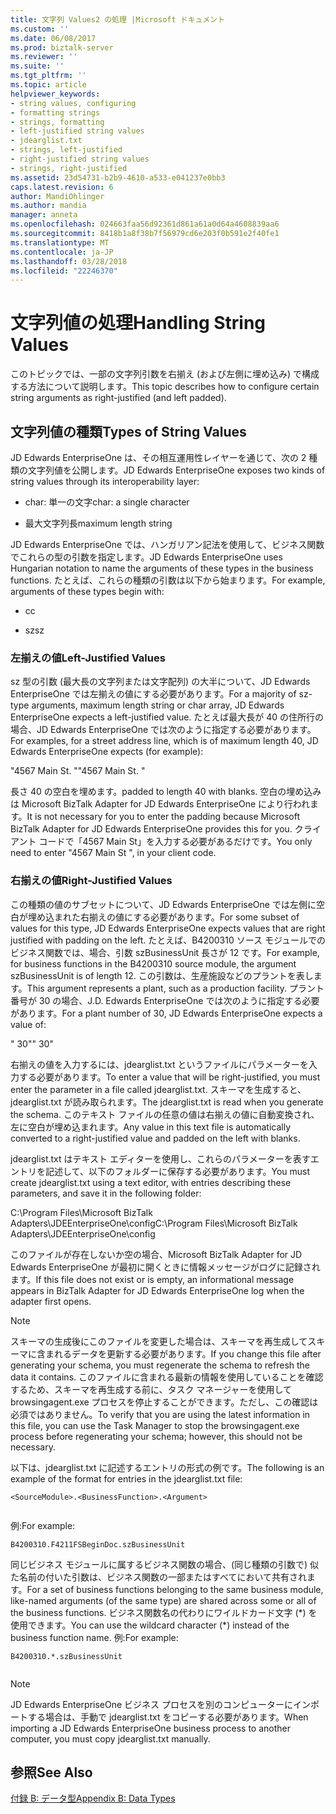 ```yaml
---
title: 文字列 Values2 の処理 |Microsoft ドキュメント
ms.custom: ''
ms.date: 06/08/2017
ms.prod: biztalk-server
ms.reviewer: ''
ms.suite: ''
ms.tgt_pltfrm: ''
ms.topic: article
helpviewer_keywords:
- string values, configuring
- formatting strings
- strings, formatting
- left-justified string values
- jdearglist.txt
- strings, left-justified
- right-justified string values
- strings, right-justified
ms.assetid: 23d54731-b2b9-4610-a533-e041237e0bb3
caps.latest.revision: 6
author: MandiOhlinger
ms.author: mandia
manager: anneta
ms.openlocfilehash: 024663faa56d92361d861a61a0d64a4608839aa6
ms.sourcegitcommit: 8418b1a8f38b7f56979cd6e203f0b591e2f40fe1
ms.translationtype: MT
ms.contentlocale: ja-JP
ms.lasthandoff: 03/28/2018
ms.locfileid: "22246370"
---
```

# <a name="handling-string-values"></a><span data-ttu-id="b034e-102">文字列値の処理</span><span class="sxs-lookup"><span data-stu-id="b034e-102">Handling String Values</span></span>
<span data-ttu-id="b034e-103">このトピックでは、一部の文字列引数を右揃え (および左側に埋め込み) で構成する方法について説明します。</span><span class="sxs-lookup"><span data-stu-id="b034e-103">This topic describes how to configure certain string arguments as right-justified (and left padded).</span></span>  
  
## <a name="types-of-string-values"></a><span data-ttu-id="b034e-104">文字列値の種類</span><span class="sxs-lookup"><span data-stu-id="b034e-104">Types of String Values</span></span>  
 <span data-ttu-id="b034e-105">JD Edwards EnterpriseOne は、その相互運用性レイヤーを通じて、次の 2 種類の文字列値を公開します。</span><span class="sxs-lookup"><span data-stu-id="b034e-105">JD Edwards EnterpriseOne exposes two kinds of string values through its interoperability layer:</span></span>  
  
-   <span data-ttu-id="b034e-106">char: 単一の文字</span><span class="sxs-lookup"><span data-stu-id="b034e-106">char: a single character</span></span>  
  
-   <span data-ttu-id="b034e-107">最大文字列長</span><span class="sxs-lookup"><span data-stu-id="b034e-107">maximum length string</span></span>  
  
 <span data-ttu-id="b034e-108">JD Edwards EnterpriseOne では、ハンガリアン記法を使用して、ビジネス関数でこれらの型の引数を指定します。</span><span class="sxs-lookup"><span data-stu-id="b034e-108">JD Edwards EnterpriseOne uses Hungarian notation to name the arguments of these types in the business functions.</span></span> <span data-ttu-id="b034e-109">たとえば、これらの種類の引数は以下から始まります。</span><span class="sxs-lookup"><span data-stu-id="b034e-109">For example, arguments of these types begin with:</span></span>  
  
-   <span data-ttu-id="b034e-110">c</span><span class="sxs-lookup"><span data-stu-id="b034e-110">c</span></span>  
  
-   <span data-ttu-id="b034e-111">sz</span><span class="sxs-lookup"><span data-stu-id="b034e-111">sz</span></span>  
  
### <a name="left-justified-values"></a><span data-ttu-id="b034e-112">左揃えの値</span><span class="sxs-lookup"><span data-stu-id="b034e-112">Left-Justified Values</span></span>  
 <span data-ttu-id="b034e-113">sz 型の引数 (最大長の文字列または文字配列) の大半について、JD Edwards EnterpriseOne では左揃えの値にする必要があります。</span><span class="sxs-lookup"><span data-stu-id="b034e-113">For a majority of sz-type arguments, maximum length string or char array, JD Edwards EnterpriseOne expects a left-justified value.</span></span> <span data-ttu-id="b034e-114">たとえば最大長が 40 の住所行の場合、JD Edwards EnterpriseOne では次のように指定する必要があります。</span><span class="sxs-lookup"><span data-stu-id="b034e-114">For examples, for a street address line, which is of maximum length 40, JD Edwards EnterpriseOne expects (for example):</span></span>  
  
 <span data-ttu-id="b034e-115">"4567 Main St.    "</span><span class="sxs-lookup"><span data-stu-id="b034e-115">"4567 Main St.    "</span></span>  
  
 <span data-ttu-id="b034e-116">長さ 40 の空白を埋めます。</span><span class="sxs-lookup"><span data-stu-id="b034e-116">padded to length 40 with blanks.</span></span> <span data-ttu-id="b034e-117">空白の埋め込みは Microsoft BizTalk Adapter for JD Edwards EnterpriseOne により行われます。</span><span class="sxs-lookup"><span data-stu-id="b034e-117">It is not necessary for you to enter the padding because Microsoft BizTalk Adapter for JD Edwards EnterpriseOne provides this for you.</span></span> <span data-ttu-id="b034e-118">クライアント コードで「4567 Main St」を入力する必要があるだけです。</span><span class="sxs-lookup"><span data-stu-id="b034e-118">You only need to enter "4567 Main St ", in your client code.</span></span>  
  
### <a name="right-justified-values"></a><span data-ttu-id="b034e-119">右揃えの値</span><span class="sxs-lookup"><span data-stu-id="b034e-119">Right-Justified Values</span></span>  
 <span data-ttu-id="b034e-120">この種類の値のサブセットについて、JD Edwards EnterpriseOne では左側に空白が埋め込まれた右揃えの値にする必要があります。</span><span class="sxs-lookup"><span data-stu-id="b034e-120">For some subset of values for this type, JD Edwards EnterpriseOne expects values that are right justified with padding on the left.</span></span> <span data-ttu-id="b034e-121">たとえば、B4200310 ソース モジュールでのビジネス関数では、場合、引数 szBusinessUnit 長さが 12 です。</span><span class="sxs-lookup"><span data-stu-id="b034e-121">For example, for business functions in the B4200310 source module, the argument szBusinessUnit is of length 12.</span></span> <span data-ttu-id="b034e-122">この引数は、生産施設などのプラントを表します。</span><span class="sxs-lookup"><span data-stu-id="b034e-122">This argument represents a plant, such as a production facility.</span></span> <span data-ttu-id="b034e-123">プラント番号が 30 の場合、J.D. Edwards EnterpriseOne では次のように指定する必要があります。</span><span class="sxs-lookup"><span data-stu-id="b034e-123">For a plant number of 30, JD Edwards EnterpriseOne expects a value of:</span></span>  
  
 <span data-ttu-id="b034e-124">"           30"</span><span class="sxs-lookup"><span data-stu-id="b034e-124">"           30"</span></span>  
  
 <span data-ttu-id="b034e-125">右揃えの値を入力するには、jdearglist.txt というファイルにパラメーターを入力する必要があります。</span><span class="sxs-lookup"><span data-stu-id="b034e-125">To enter a value that will be right-justified, you must enter the parameter in a file called jdearglist.txt.</span></span> <span data-ttu-id="b034e-126">スキーマを生成すると、jdearglist.txt が読み取られます。</span><span class="sxs-lookup"><span data-stu-id="b034e-126">The jdearglist.txt is read when you generate the schema.</span></span> <span data-ttu-id="b034e-127">このテキスト ファイルの任意の値は右揃えの値に自動変換され、左に空白が埋め込まれます。</span><span class="sxs-lookup"><span data-stu-id="b034e-127">Any value in this text file is automatically converted to a right-justified value and padded on the left with blanks.</span></span>  
  
 <span data-ttu-id="b034e-128">jdearglist.txt はテキスト エディターを使用し、これらのパラメーターを表すエントリを記述して、以下のフォルダーに保存する必要があります。</span><span class="sxs-lookup"><span data-stu-id="b034e-128">You must create jdearglist.txt using a text editor, with entries describing these parameters, and save it in the following folder:</span></span>  
  
 <span data-ttu-id="b034e-129">C:\Program Files\Microsoft BizTalk Adapters\JDEEnterpriseOne\config</span><span class="sxs-lookup"><span data-stu-id="b034e-129">C:\Program Files\Microsoft BizTalk Adapters\JDEEnterpriseOne\config</span></span>  
  
 <span data-ttu-id="b034e-130">このファイルが存在しないか空の場合、Microsoft BizTalk Adapter for JD Edwards EnterpriseOne が最初に開くときに情報メッセージがログに記録されます。</span><span class="sxs-lookup"><span data-stu-id="b034e-130">If this file does not exist or is empty, an informational message appears in BizTalk Adapter for JD Edwards EnterpriseOne log when the adapter first opens.</span></span>  
  
> [!NOTE]
>  <span data-ttu-id="b034e-131">スキーマの生成後にこのファイルを変更した場合は、スキーマを再生成してスキーマに含まれるデータを更新する必要があります。</span><span class="sxs-lookup"><span data-stu-id="b034e-131">If you change this file after generating your schema, you must regenerate the schema to refresh the data it contains.</span></span> <span data-ttu-id="b034e-132">このファイルに含まれる最新の情報を使用していることを確認するため、スキーマを再生成する前に、タスク マネージャーを使用して browsingagent.exe プロセスを停止することができます。ただし、この確認は必須ではありません。</span><span class="sxs-lookup"><span data-stu-id="b034e-132">To verify that you are using the latest information in this file, you can use the Task Manager to stop the browsingagent.exe process before regenerating your schema; however, this should not be necessary.</span></span>  
  
 <span data-ttu-id="b034e-133">以下は、jdearglist.txt に記述するエントリの形式の例です。</span><span class="sxs-lookup"><span data-stu-id="b034e-133">The following is an example of the format for entries in the jdearglist.txt file:</span></span>  
  
```  
<SourceModule>.<BusinessFunction>.<Argument>  
  
```  
  
 <span data-ttu-id="b034e-134">例:</span><span class="sxs-lookup"><span data-stu-id="b034e-134">For example:</span></span>  
  
```  
B4200310.F4211FSBeginDoc.szBusinessUnit  
```  
  
 <span data-ttu-id="b034e-135">同じビジネス モジュールに属するビジネス関数の場合、(同じ種類の引数で) 似た名前の付いた引数は、ビジネス関数の一部またはすべてにおいて共有されます。</span><span class="sxs-lookup"><span data-stu-id="b034e-135">For a set of business functions belonging to the same business module, like-named arguments (of the same type) are shared across some or all of the business functions.</span></span> <span data-ttu-id="b034e-136">ビジネス関数名の代わりにワイルドカード文字 (\*) を使用できます。</span><span class="sxs-lookup"><span data-stu-id="b034e-136">You can use the wildcard character (\*) instead of the business function name.</span></span> <span data-ttu-id="b034e-137">例:</span><span class="sxs-lookup"><span data-stu-id="b034e-137">For example:</span></span>  
  
```  
B4200310.*.szBusinessUnit  
  
```  
  
> [!NOTE]
>  <span data-ttu-id="b034e-138">JD Edwards EnterpriseOne ビジネス プロセスを別のコンピューターにインポートする場合は、手動で jdearglist.txt をコピーする必要があります。</span><span class="sxs-lookup"><span data-stu-id="b034e-138">When importing a JD Edwards EnterpriseOne business process to another computer, you must copy jdearglist.txt manually.</span></span>  
  
## <a name="see-also"></a><span data-ttu-id="b034e-139">参照</span><span class="sxs-lookup"><span data-stu-id="b034e-139">See Also</span></span>  
 [<span data-ttu-id="b034e-140">付録 B: データ型</span><span class="sxs-lookup"><span data-stu-id="b034e-140">Appendix B: Data Types</span></span>](../core/appendix-b-data-types.md)